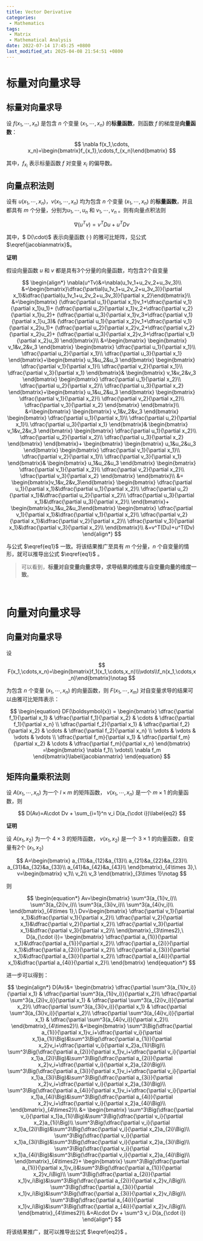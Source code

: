 ```yaml
---
title: Vector Derivative
categories: 
 - Mathematics
tags: 
 - Matrix
 - Mathematical Analysis
date: 2022-07-14 17:45:25 +0800
last_modified_at: 2025-04-08 21:54:51 +0800
---
```


# 标量对向量求导

## 标量对向量求导

设 $f(x_1, \cdots, x_n)$ 是包含 $n$ 个变量 $(x_1,\cdots,x_n)$ 的**标量函数**，则函数 $f$ 的梯度是**向量函数**：

$$
\nabla f(x_1,\cdots, x_n)=\begin{bmatrix}f_{x_1},\cdots,f_{x_n}\end{bmatrix}
$$

其中，$f_{x_i}$ 表示标量函数 $f$ 对变量 $x_i$ 的偏导数。



## 向量点积法则

设有 $u(x_1,\cdots, x_n)$，$v(x_1,\cdots,x_n)$ 均为包含 $n$ 个变量 $(x_1,\cdots,x_n)$ 的**标量函数**，并且都具有 $m$ 个分量，分别为$u_1,\cdots,u_n$ 和 $v_1,\cdots,v_n$ 。则有向量点积法则 

$$
\nabla(u^Tv)=v^TDu+u^TDv\label{eq1}
$$

其中，$ D(\cdot)$ 表示向量函数 $(\cdot)$ 的雅可比矩阵，见公式 $\eqref{jacobianmatrix}$。 



**证明**

假设向量函数 $u$ 和 $v$ 都是具有3个分量的向量函数，均包含2个自变量

$$
\begin{align*}
\nabla(u^Tv)&=\nabla(u_1v_1+u_2v_2+u_3v_3)\\
&=\begin{bmatrix}\dfrac{\partial(u_1v_1+u_2v_2+u_3v_3)}{\partial x_1}&\dfrac{\partial(u_1v_1+u_2v_2+u_3v_3)}{\partial x_2}\end{bmatrix}\\
&=\begin{bmatrix}
(\dfrac{\partial u_1}{\partial x_1}v_1+\dfrac{\partial v_1}{\partial x_1}u_1)+
(\dfrac{\partial u_2}{\partial x_1}v_2+\dfrac{\partial v_2}{\partial x_1}u_2)+
(\dfrac{\partial u_3}{\partial x_1}v_3+\dfrac{\partial v_1}{\partial x_1}u_3)&
(\dfrac{\partial u_1}{\partial x_2}v_1+\dfrac{\partial v_1}{\partial x_2}u_1)+
(\dfrac{\partial u_2}{\partial x_2}v_2+\dfrac{\partial v_2}{\partial x_2}u_2)+
(\dfrac{\partial u_3}{\partial x_2}v_3+\dfrac{\partial v_1}{\partial x_2}u_3)
\end{bmatrix}\\
&=\begin{bmatrix}
\begin{bmatrix}
v_1&v_2&v_3
\end{bmatrix}
\begin{bmatrix}
\dfrac{\partial u_1}{\partial x_1}\\
\dfrac{\partial u_2}{\partial x_1}\\
\dfrac{\partial u_3}{\partial x_1}
\end{bmatrix}+\begin{bmatrix}
u_1&u_2&u_3
\end{bmatrix}
\begin{bmatrix}
\dfrac{\partial v_1}{\partial x_1}\\
\dfrac{\partial v_2}{\partial x_1}\\
\dfrac{\partial v_3}{\partial x_1}
\end{bmatrix}&
\begin{bmatrix}
v_1&v_2&v_3
\end{bmatrix}
\begin{bmatrix}
\dfrac{\partial u_1}{\partial x_2}\\
\dfrac{\partial u_2}{\partial x_2}\\
\dfrac{\partial u_3}{\partial x_2}
\end{bmatrix}+\begin{bmatrix}
u_1&u_2&u_3
\end{bmatrix}
\begin{bmatrix}
\dfrac{\partial v_1}{\partial x_2}\\
\dfrac{\partial v_2}{\partial x_2}\\
\dfrac{\partial v_3}{\partial x_2}
\end{bmatrix}
\end{bmatrix}\\
&=\begin{bmatrix}
\begin{bmatrix}
v_1&v_2&v_3
\end{bmatrix}
\begin{bmatrix}
\dfrac{\partial u_1}{\partial x_1}\\
\dfrac{\partial u_2}{\partial x_1}\\
\dfrac{\partial u_3}{\partial x_1}
\end{bmatrix}&
\begin{bmatrix}
v_1&v_2&v_3
\end{bmatrix}
\begin{bmatrix}
\dfrac{\partial u_1}{\partial x_2}\\
\dfrac{\partial u_2}{\partial x_2}\\
\dfrac{\partial u_3}{\partial x_2}
\end{bmatrix}
\end{bmatrix}+
\begin{bmatrix}
\begin{bmatrix}
u_1&u_2&u_3
\end{bmatrix}
\begin{bmatrix}
\dfrac{\partial v_1}{\partial x_1}\\
\dfrac{\partial v_2}{\partial x_1}\\
\dfrac{\partial v_3}{\partial x_1}
\end{bmatrix}&
\begin{bmatrix}
u_1&u_2&u_3
\end{bmatrix}
\begin{bmatrix}
\dfrac{\partial v_1}{\partial x_2}\\
\dfrac{\partial v_2}{\partial x_2}\\
\dfrac{\partial v_3}{\partial x_2}
\end{bmatrix}
\end{bmatrix}\\
&=
\begin{bmatrix}v_1&v_2&v_3\end{bmatrix}
\begin{bmatrix}
\dfrac{\partial u_1}{\partial x_1}&\dfrac{\partial u_1}{\partial x_2}\\
\dfrac{\partial u_2}{\partial x_1}&\dfrac{\partial u_2}{\partial x_2}\\
\dfrac{\partial u_3}{\partial x_1}&\dfrac{\partial u_3}{\partial x_2}\\
\end{bmatrix}+
\begin{bmatrix}u_1&u_2&u_3\end{bmatrix}
\begin{bmatrix}
\dfrac{\partial v_1}{\partial x_1}&\dfrac{\partial v_1}{\partial x_2}\\
\dfrac{\partial v_2}{\partial x_1}&\dfrac{\partial v_2}{\partial x_2}\\
\dfrac{\partial v_3}{\partial x_1}&\dfrac{\partial v_3}{\partial x_2}\\
\end{bmatrix}\\
&=v^T(Du)+u^T(Dv)
\end{align*}
$$

与公式 $\eqref{eq1}$ 一致。将该结果推广至具有 $m$ 个分量，$n$ 个自变量的情形，就可以推导出公式 $\eqref{eq1}$ 。

> 可以看到，**标量对自变量向量求导，求导结果的维度与自变量向量的维度一致**。

<br>

# 向量对向量求导

## 向量对向量求导

设 

$$
F(x_1,\cdots,x_n)=\begin{bmatrix}f_1(x_1,\cdots,x_n)\\\vdots\\f_n(x_1,\cdots,x_n)\end{bmatrix}\notag
$$

为包含 $n$ 个变量 $(x_1,\cdots,x_n)$ 的向量函数，则 $F(x_1,\cdots,x_m)$ 对自变量求导的结果可以由雅可比矩阵表示：

$$
\begin{equation}
DF(\boldsymbol{x}) = 
\begin{bmatrix}
\dfrac{\partial f_1}{\partial x_1} & \dfrac{\partial f_1}{\partial x_2}  & \cdots & \dfrac{\partial f_1}{\partial x_n} \\ 
\dfrac{\partial f_2}{\partial x_1} & \dfrac{\partial f_2}{\partial x_2}  & \cdots & \dfrac{\partial f_2}{\partial x_n} \\
\vdots & \vdots & \vdots & \vdots \\
\dfrac{\partial f_m}{\partial x_1} & \dfrac{\partial f_m}{\partial x_2}  & \cdots & \dfrac{\partial f_m}{\partial x_n}
\end{bmatrix}
=\begin{bmatrix}
\nabla f_1\\
\vdots\\
\nabla f_m
\end{bmatrix}\label{jacobianmatrix}
\end{equation}
$$


## 矩阵向量乘积法则



设 $A(x_1,\cdots,x_n)$ 为一个 $l\times m$ 的矩阵函数， $v(x_1,\cdots,x_n)$ 是一个 $m\times 1$ 的向量函数，则

$$
D(Av)=A\cdot Dv + \sum_{i=1}^n v_i D(a_{\cdot i})\label{eq2}
$$

**证明**

设 $A(x_1,x_2)$ 为一个 $4\times 3$ 的矩阵函数， $v(x_1,x_2)$ 是一个 $3\times 1$ 的向量函数，自变量有2个 $(x_1, x_2)$

$$
A=\begin{bmatrix}
a_{11}&a_{12}&a_{13}\\
a_{21}&a_{22}&a_{23}\\
a_{31}&a_{32}&a_{33}\\
a_{41}&a_{42}&a_{43}\\
\end{bmatrix}_{4\times 3},\
v=\begin{bmatrix}
v_1\\
v_2\\
v_3
\end{bmatrix}_{3\times 1}\notag
$$

则

$$
\begin{equation*}
Av=\begin{bmatrix}
\sum^3(a_{1i}v_i)\\
\sum^3(a_{2i}v_i)\\
\sum^3(a_{3i}v_i)\\
\sum^3(a_{4i}v_i)\\
\end{bmatrix}_{4\times 1},\ 
Dv=\begin{bmatrix}
\dfrac{\partial v_1}{\partial x_1}&\dfrac{\partial v_1}{\partial x_2}\\
\dfrac{\partial v_2}{\partial x_1}&\dfrac{\partial v_2}{\partial x_2}\\
\dfrac{\partial v_3}{\partial x_1}&\dfrac{\partial v_3}{\partial x_2}\\
\end{bmatrix}_{3\times2},\
D(a_{\cdot i})=
\begin{bmatrix}
\dfrac{\partial a_{1i}}{\partial x_1}&\dfrac{\partial a_{1i}}{\partial x_2}\\
\dfrac{\partial a_{2i}}{\partial x_1}&\dfrac{\partial a_{2i}}{\partial x_2}\\
\dfrac{\partial a_{3i}}{\partial x_1}&\dfrac{\partial a_{3i}}{\partial x_2}\\
\dfrac{\partial a_{4i}}{\partial x_1}&\dfrac{\partial a_{4i}}{\partial x_2}\\
\end{bmatrix}
\end{equation*}
$$

进一步可以得到：

$$
\begin{align*}
D(Av)&=
\begin{bmatrix}
\dfrac{\partial \sum^3(a_{1i}v_i)}{\partial x_1} & \dfrac{\partial \sum^3(a_{1i}v_i)}{\partial x_2}\\
\dfrac{\partial \sum^3(a_{2i}v_i)}{\partial x_1} & \dfrac{\partial \sum^3(a_{2i}v_i)}{\partial x_2}\\
\dfrac{\partial \sum^3(a_{3i}v_i)}{\partial x_1} & \dfrac{\partial \sum^3(a_{3i}v_i)}{\partial x_2}\\
\dfrac{\partial \sum^3(a_{4i}v_i)}{\partial x_1} & \dfrac{\partial \sum^3(a_{4i}v_i)}{\partial x_2}\\
\end{bmatrix}_{4\times2}\\ 
&=\begin{bmatrix}
\sum^3\Big(\dfrac{\partial a_{1i}}{\partial x_1}v_i+\dfrac{\partial v_i}{\partial x_1}a_{1i}\Big)&\sum^3\Big(\dfrac{\partial a_{1i}}{\partial x_2}v_i+\dfrac{\partial v_i}{\partial x_2}a_{1i}\Big)\\
\sum^3\Big(\dfrac{\partial a_{2i}}{\partial x_1}v_i+\dfrac{\partial v_i}{\partial x_1}a_{2i}\Big)&\sum^3\Big(\dfrac{\partial a_{2i}}{\partial x_2}v_i+\dfrac{\partial v_i}{\partial x_2}a_{2i}\Big)\\
\sum^3\Big(\dfrac{\partial a_{3i}}{\partial x_1}v_i+\dfrac{\partial v_i}{\partial x_1}a_{3i}\Big)&\sum^3\Big(\dfrac{\partial a_{3i}}{\partial x_2}v_i+\dfrac{\partial v_i}{\partial x_2}a_{3i}\Big)\\
\sum^3\Big(\dfrac{\partial a_{4i}}{\partial x_1}v_i+\dfrac{\partial v_i}{\partial x_1}a_{4i}\Big)&\sum^3\Big(\dfrac{\partial a_{4i}}{\partial x_2}v_i+\dfrac{\partial v_i}{\partial x_2}a_{4i}\Big)\\
\end{bmatrix}_{4\times2}\\ 
&=
\begin{bmatrix}
\sum^3\Big(\dfrac{\partial v_i}{\partial x_1}a_{1i}\Big)&\sum^3\Big(\dfrac{\partial v_i}{\partial x_2}a_{1i}\Big)\\
\sum^3\Big(\dfrac{\partial v_i}{\partial x_1}a_{2i}\Big)&\sum^3\Big(\dfrac{\partial v_i}{\partial x_2}a_{2i}\Big)\\
\sum^3\Big(\dfrac{\partial v_i}{\partial x_1}a_{3i}\Big)&\sum^3\Big(\dfrac{\partial v_i}{\partial x_2}a_{3i}\Big)\\
\sum^3\Big(\dfrac{\partial v_i}{\partial x_1}a_{4i}\Big)&\sum^3\Big(\dfrac{\partial v_i}{\partial x_2}a_{4i}\Big)\\
\end{bmatrix}_{4\times2}+
\begin{bmatrix}
\sum^3\Big(\dfrac{\partial a_{1i}}{\partial x_1}v_i)&\sum^3\Big(\dfrac{\partial a_{1i}}{\partial x_2}v_i\Big)\\
\sum^3\Big(\dfrac{\partial a_{2i}}{\partial x_1}v_i\Big)&\sum^3\Big(\dfrac{\partial a_{2i}}{\partial x_2}v_i\Big)\\
\sum^3\Big(\dfrac{\partial a_{3i}}{\partial x_1}v_i\Big)&\sum^3\Big(\dfrac{\partial a_{3i}}{\partial x_2}v_i\Big)\\
\sum^3\Big(\dfrac{\partial a_{4i}}{\partial x_1}v_i\Big)&\sum^3\Big(\dfrac{\partial a_{4i}}{\partial x_2}v_i\Big)\\
\end{bmatrix}_{4\times2}\\
&=A\cdot Dv + \sum^3 v_i D(a_{\cdot i})
\end{align*}
$$

将该结果推广，就可以推导出公式 $\eqref{eq2}$ 。

<br>
